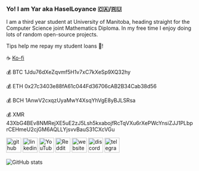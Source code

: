 ### Yo! I am Yar aka HaselLoyance :canada:/:ru:
I am a third year student at University of Manitoba, heading straight for the Computer Science joint Mathematics Diploma. In my free time I enjoy doing lots of random open-source projects.
 
 
Tips help me repay my student loans :christmas_tree:!

:coffee: [Ko-fi](https://ko-fi.com/haselloyance)

:moneybag: BTC 1Jdu76dXeZqvmf5H1v7xC7kXeSp9XQ32hy

:moneybag: ETH 0x27c3403e88fA61c044Fd36706cAB2B34Cab38d56

:moneybag: BCH 1AnwV2cxqzUyaMwY4XsqYhVgE8yBJLSRsa

:moneybag: XMR 43XbG4BEv8NMRejXE5uE2zJ5Lsh5kxabojfRcTqVXu6rXePWcYnsiZJJ1PLbprCEHmeU2cjGM6AQLLYjsvvBauS31CXcVGu

[<img src='https://cdn.jsdelivr.net/npm/simple-icons@3.0.1/icons/github.svg' alt='github' height='40'>](https://github.com/HaselLoyance)  [<img src='https://cdn.jsdelivr.net/npm/simple-icons@3.0.1/icons/linkedin.svg' alt='linkedin' height='40'>](https://www.linkedin.com/in/yaroslav-mikhaylik/)  [<img src='https://cdn.jsdelivr.net/npm/simple-icons@3.0.1/icons/youtube.svg' alt='YouTube' height='40'>](https://www.youtube.com/channel/UC3qbeZv-sNpW2b50diY4J5A)  [<img src='https://cdn.jsdelivr.net/npm/simple-icons@3.0.1/icons/reddit.svg' alt='Reddit' height='40'>](https://www.reddit.com/user/HaselLoyance)  [<img src='https://cdn.jsdelivr.net/npm/simple-icons@3.0.1/icons/icloud.svg' alt='website' height='40'>](haselloyance.github.io)  [<img src='https://cdn.jsdelivr.net/npm/simple-icons@3.0.1/icons/discord.svg' alt='discord' height='40'>](http://discordapp.com/users/548599191836819480)  [<img src='https://cdn.jsdelivr.net/npm/simple-icons@3.0.1/icons/telegram.svg' alt='telegram' height='40'>](https://t.me/HaselLoyance)  

![GitHub stats](https://github-readme-stats.vercel.app/api?username=HaselLoyance&show_icons=true&theme=solarized-dark)  


